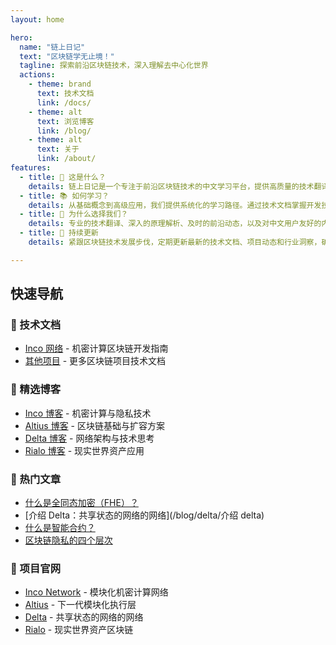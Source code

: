```yaml
---
layout: home

hero:
  name: "链上日记"
  text: "区块链学无止境！"
  tagline: 探索前沿区块链技术，深入理解去中心化世界
  actions:
    - theme: brand
      text: 技术文档
      link: /docs/
    - theme: alt
      text: 浏览博客
      link: /blog/
    - theme: alt
      text: 关于
      link: /about/
features:
  - title: 🌟 这是什么？
    details: 链上日记是一个专注于前沿区块链技术的中文学习平台，提供高质量的技术翻译、深度解析和原创思考，帮助中文用户更好地理解和掌握区块链技术
  - title: 📚 如何学习？
    details: 从基础概念到高级应用，我们提供系统化的学习路径。通过技术文档掌握开发技能，通过博客文章理解技术原理，通过原创内容获得独特见解
  - title: 🎯 为什么选择我们？
    details: 专业的技术翻译、深入的原理解析、及时的前沿动态，以及对中文用户友好的内容组织。我们不仅是翻译者，更是技术的传播者和思考者
  - title: 🚀 持续更新
    details: 紧跟区块链技术发展步伐，定期更新最新的技术文档、项目动态和行业洞察，确保你始终站在技术前沿

---
```


## 快速导航

### 🚀 技术文档
- [Inco 网络](/docs/inco/) - 机密计算区块链开发指南
- [其他项目](/docs/others/) - 更多区块链项目技术文档

### 📖 精选博客
- [Inco 博客](/blog/inco/) - 机密计算与隐私技术
- [Altius 博客](/blog/altius/) - 区块链基础与扩容方案
- [Delta 博客](/blog/delta/) - 网络架构与技术思考
- [Rialo 博客](/blog/rialo/) - 现实世界资产应用

### 🌟 热门文章
- [什么是全同态加密（FHE）？](/blog/inco/什么是全同态加密（FHE）？)
- [介绍 Delta：共享状态的网络的网络](/blog/delta/介绍 delta)
- [什么是智能合约？](/blog/altius/什么是智能合约？)
- [区块链隐私的四个层次](/blog/inco/区块链隐私的四个层次)

### 🔗 项目官网
- [Inco Network](https://www.inco.org/) - 模块化机密计算网络
- [Altius](https://altiuslabs.xyz/) - 下一代模块化执行层
- [Delta](https://delta.network/) - 共享状态的网络的网络
- [Rialo](https://rialo.io/) - 现实世界资产区块链